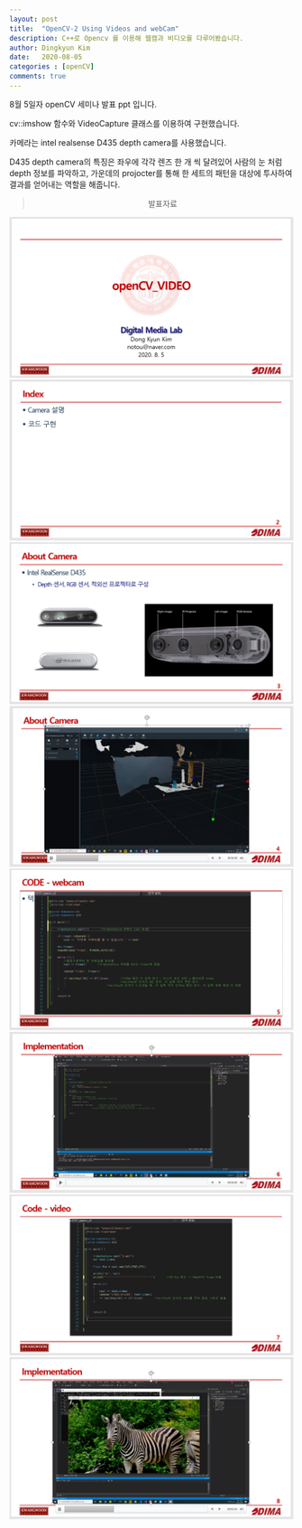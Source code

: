 ```yaml
---
layout: post
title:  "OpenCV-2 Using Videos and webCam"
description: C++로 Opencv 를 이용해 웹캠과 비디오를 다루어봤습니다.
author: Dingkyun Kim
date:   2020-08-05
categories : [openCV]
comments: true
---
```


8월 5일자 openCV 세미나 발표 ppt 입니다.

cv::imshow 함수와 VideoCapture 클래스를 이용하여 구현했습니다.

카메라는 intel realsense D435 depth camera를 사용했습니다.

D435 depth camera의 특징은 좌우에 각각 렌즈 한 개 씩 달려있어 사람의 눈 처럼 depth 정보를 파악하고, 가운데의 projocter를 통해 한 세트의 패턴을 대상에 투사하여 결과를 얻어내는 역할을 해줍니다.

<blockquote align="center"> 발표자료 </blockquote>


![1](/assets/img/OpenCV/0805/1.PNG)
![1](/assets/img/OpenCV/0805/2.PNG)
![1](/assets/img/OpenCV/0805/3.PNG)
![1](/assets/img/OpenCV/0805/4.PNG)
![1](/assets/img/OpenCV/0805/5.PNG)
![1](/assets/img/OpenCV/0805/6.PNG)
![1](/assets/img/OpenCV/0805/7.PNG)
![1](/assets/img/OpenCV/0805/8.PNG)


